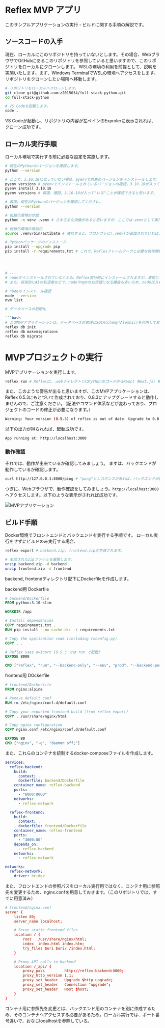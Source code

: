 # Reflex MVP アプリ

このサンプルアプリケーションの実行・ビルドに関する手順の解説です。

## ソースコードの入手

現在、ローカルにこのリポジトリを持っていないとします。その場合、WebブラウザでGitHubにあるこのリポジトリを参照していると思いますので、このリポジトリをローカルにクローンします。
WSLの環境の利用を前提として、説明を実施いたします。まず、Windows TerminalでWSLの環境へアクセスをします。リポジトリをクローンしたい場所へ移動します。

```bash
# リポジトリをローカルへクローンします。
git clone git@github.com:z2015034/full-stack-python.git
cd full-stack-python

# VS Codeを起動します。
code .
```

VS Codeが起動し、リポジトリの内容が左ペインのExprolerに表示されれば、クローン成功です。


## ローカル実行手順

ローカル環境で実行する前に必要な設定を実施します。

```bash
# 現在のPythonのバージョンを確認します。
python --version

# ここで、3.10.18になっていない場合、pyenvで対象のバージョンをインストールします。
pyenv versions # pyenvでインストールされているバージョンの確認。3.10.18が入って"いない"ことが確認できると思います。
pyenv install 3.10.18
pyenv versions # 再度、確認。3.10.18が入って"いる"ことが確認できると思います。

# 再度、現在のPythonのバージョンを確認してください。
python --version

# 仮想化環境の作成
python -m venv .venv # さまざまな流儀があると思いますが、ここでは.venvとして実行します。また、このプロジェクトの.gitignoreにも.venvで登録してあります。なんらかの事情で別の名前を使用する場合は、適宜、.gitignoreも修正して利用してください。

# 仮想化環境の有効化
source .venv/bin/actibate # 成功すると、プロンプトに(.venv)が追加されていれば、成功です。

# Pythonパッケージのインストール
pip install --upgrade pip
pip install -r requirements.txt # これで、Reflexフレームワークと必要な依存関係パッケージがインストールされます。




# ---
# nodeがインストールされていなくとも、Reflex実行時にインストールされますが、事前にインストールしておくとビルドの時間が短縮されます。
# また、将来的にAIの利活用などで、nodeやnpmのお世話になる機会も多いため、nodeは入れておきましょう。

# nodeのインストール確認
node --version
nvm list

# データベースの初期化

```bash
# このMVPアプリケーションは、データベースの管理にSQLAlchemy(Alembic)を利用しており、以下のコマンドでデータベースの作成、初期化を実施しておきます。
reflex db init
reflex db makemigrations
reflex db migrate
```


# MVPプロジェクトの実行

MVPアプリケーションを実行します。
```bash
reflex run # Reflexは、.webディレクトリにPythonのコードからReact（Next.js）をベースにしたJavaScriptを生成します。
```

また、このような警告が出ると思いますが、このMVPアプリケーションは、Reflex 0.5.3にもとづいて作成されており、0.8.3にアップグレードすると動作しませんので、ご注意ください。（記法やコマンド体系などが変わっており、プロジェクトのコードの修正が必要になります。）

```bash
Warning: Your version (0.5.3) of reflex is out of date. Upgrade to 0.8.13 with 'pip install reflex --upgrade'
```

以下の出力が得られれば、起動成功です。

```bash
App running at: http://localhost:3000
```

### 動作確認

それでは、動作が出来ているか確認してみましょう。
ますは、バックエンドが動作しているか確認します。

```bash
curl http://127.0.0.1:8000/ping # "pong"とレスポンスがあれば、バックエンドが動作しています。
```

つぎに、Webブラウザで、動作確認をしてみましょう。`http://localhost:3000` へアクセスします。以下のような表示がされれば成功です。

![MVPアプリケーション](image.png)


## ビルド手順

Docker環境でフロントエンドとバックエンドを実行する手順です。
ローカル実行をせずにビルドのみ実行する場合、

```bash
reflex export # backend.zip, frontend.zipが生成されます。

# 生成されたzipファイルを展開します。
unzip backend.zip -d backend
unzip frontend.zip -d frontend
```

backend, frontendディレクトリ配下にDockerfileを作成します。

backend用 Dockerfile
```Dockerfile
# backend/Dockerfile
FROM python:3.10-slim

WORKDIR /app

# Install dependencies
COPY requirements.txt .
RUN pip install --no-cache-dir -r requirements.txt

# Copy the application code (including rxconfig.py)
COPY . .

# Reflex uses uvicorn (0.5.3 では run で起動)
EXPOSE 8000

CMD ["reflex", "run", "--backend-only", "--env", "prod", "--backend-port", "8000"]
```

frontend用 DOckerfile
```Dockerfile
# frontend/Dockerfile
FROM nginx:alpine

# Remove default conf
RUN rm /etc/nginx/conf.d/default.conf

# Copy your exported frontend build (from reflex export)
COPY . /usr/share/nginx/html

# Copy nginx configuration
COPY nginx.conf /etc/nginx/conf.d/default.conf

EXPOSE 80
CMD ["nginx", "-g", "daemon off;"]
```

また、これらのコンテナを統制するdocker-composeファイルを作成します。

```yaml
services:
  reflex-backend:
    build:
      context: .
      dockerfile: backend/Dockerfile
    container_name: reflex-backend
    ports:
      - "8000:8000"
    networks:
      - reflex-network

  reflex-frontend:
    build:
      context: .
      dockerfile: frontend/Dockerfile
    container_name: reflex-frontend
    ports:
      - "3000:80"
    depends_on:
      - reflex-backend
    networks:
      - reflex-network

networks:
  reflex-network:
    driver: bridge
```



また、フロントエンドの参照パスをローカル実行用ではなく、コンテナ用に参照先を変更するため、nginx.confを用意しておきます。（このリポジトリでは、すでに用意済み）

```conf
# frontend/nginx.conf
server {
    listen 80;
    server_name localhost;

    # Serve static frontend files
    location / {
        root   /usr/share/nginx/html;
        index  index.html index.htm;
        try_files $uri $uri/ /index.html;
    }

    # Proxy API calls to backend
    location /_api/ {
        proxy_pass         http://reflex-backend:8000;
        proxy_http_version 1.1;
        proxy_set_header   Upgrade $http_upgrade;
        proxy_set_header   Connection "upgrade";
        proxy_set_header   Host $host;
    }
}
```

コンテナ用に参照先を変更とは、バックエンド用のコンテナを別に作成するため、そのコンテナへアクセスする必要があるため。ローカル実行では、ポート番号違いで、おなじlocalhostを参照している。